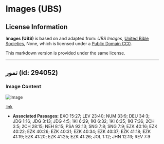 # Images (UBS)

## License Information

**Images (UBS)** is based on and adapted from: _UBS Images_, [United Bible Societies](https://unitedbiblesocieties.org/), None, which is licensed under a [Public Domain CC0](https://creativecommons.org/public-domain/cc0/).

This markdown version is provided under the same license.



--------------------------------

## تمور (id: 294052)

### Image Content

![Image](https://cdn.aquifer.bible/aquifer-content/resources/Media/WEB-0177_dates.jpg)

[link](https://cdn.aquifer.bible/aquifer-content/resources/Media/WEB-0177_dates.jpg)

* **Associated Passages:** EXO 15:27; LEV 23:40; NUM 33:9; DEU 34:3; JDG 1:16; JDG 3:13; JDG 4:5; 1KI 6:29; 1KI 6:32; 1KI 6:35; 1KI 7:36; 2CH 3:5; 2CH 28:15; NEH 8:15; PSA 92:13; SNG 7:8; SNG 7:9; EZK 40:16; EZK 40:22; EZK 40:26; EZK 40:31; EZK 40:34; EZK 40:37; EZK 41:18; EZK 41:19; EZK 41:20; EZK 41:25; EZK 41:26; JOL 1:12; JHN 12:13; REV 7:9

